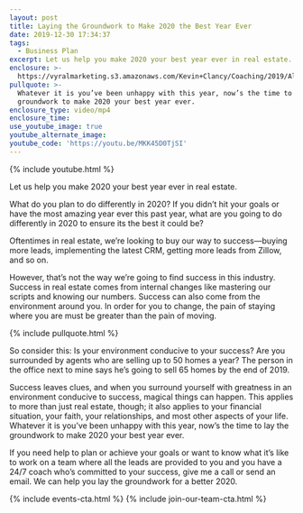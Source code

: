 ```yaml
---
layout: post
title: Laying the Groundwork to Make 2020 the Best Year Ever
date: 2019-12-30 17:34:37
tags:
  - Business Plan
excerpt: Let us help you make 2020 your best year ever in real estate.
enclosure: >-
  https://vyralmarketing.s3.amazonaws.com/Kevin+Clancy/Coaching/2019/Albany+Real+Estate+Agent-+What+Are+You+Going+to+Change+in+2020_.mp4
pullquote: >-
  Whatever it is you’ve been unhappy with this year, now’s the time to lay the
  groundwork to make 2020 your best year ever.
enclosure_type: video/mp4
enclosure_time:
use_youtube_image: true
youtube_alternate_image:
youtube_code: 'https://youtu.be/MKK45D0TjSI'
---
```


{% include youtube.html %}

Let us help you make 2020 your best year ever in real estate.

What do you plan to do differently in 2020? If you didn’t hit your goals or have the most amazing year ever this past year, what are you going to do differently in 2020 to ensure its the best it could be?

Oftentimes in real estate, we’re looking to buy our way to success—buying more leads, implementing the latest CRM, getting more leads from Zillow, and so on.

However, that’s not the way we’re going to find success in this industry. Success in real estate comes from internal changes like mastering our scripts and knowing our numbers. Success can also come from the environment around you. In order for you to change, the pain of staying where you are must be greater than the pain of moving.

{% include pullquote.html %}

So consider this: Is your environment conducive to your success? Are you surrounded by agents who are selling up to 50 homes a year? The person in the office next to mine says he’s going to sell 65 homes by the end of 2019.

Success leaves clues, and when you surround yourself with greatness in an environment conducive to success, magical things can happen. This applies to more than just real estate, though; it also applies to your financial situation, your faith, your relationships, and most other aspects of your life. Whatever it is you’ve been unhappy with this year, now’s the time to lay the groundwork to make 2020 your best year ever.

If you need help to plan or achieve your goals or want to know what it’s like to work on a team where all the leads are provided to you and you have a 24/7 coach who’s committed to your success, give me a call or send an email. We can help you lay the groundwork for a better 2020.

{% include events-cta.html %} {% include join-our-team-cta.html %}